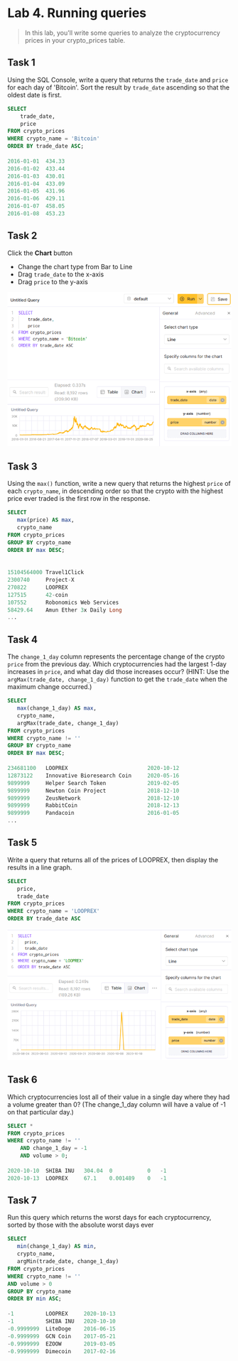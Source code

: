 # Lab 4. Running queries

> In this lab, you'll write some queries to analyze the cryptocurrency prices in your crypto_prices table.

## Task 1
Using the SQL Console, write a query that returns the `trade_date` and `price` for each day of 'Bitcoin'. 
Sort the result by `trade_date` ascending so that the oldest date is first.

```sql
SELECT 
    trade_date,
    price
FROM crypto_prices
WHERE crypto_name = 'Bitcoin'
ORDER BY trade_date ASC;

2016-01-01	434.33
2016-01-02	433.44
2016-01-03	430.01
2016-01-04	433.09
2016-01-05	431.96
2016-01-06	429.11
2016-01-07	458.05
2016-01-08	453.23
```

## Task 2
Click the **Chart** button
- Change the chart type from Bar to Line
- Drag `trade_date` to the x-axis
- Drag `price` to the y-axis

![Chart](lab_04_img_1.png)

## Task 3
Using the `max()` function, write a new query that returns the highest `price` of each `crypto_name`, 
in descending order so that the crypto with the highest price ever traded is the first row in the response.

```sql
SELECT 
   max(price) AS max,
   crypto_name
FROM crypto_prices
GROUP BY crypto_name
ORDER BY max DESC;


15104564000 Travel1Click
2300740     Project-X
270822      LOOPREX
127515      42-coin
107552      Robonomics Web Services
58429.64    Amun Ether 3x Daily Long
...
```

## Task 4
The `change_1_day` column represents the percentage change of the crypto `price` from the previous day. 
Which cryptocurrencies had the largest 1-day increases in `price`, and what day did those increases occur? 
(HINT: Use the `argMax(trade_date, change_1_day)` function to get the `trade_date` when the maximum change occurred.)

```sql
SELECT 
   max(change_1_day) AS max,
   crypto_name,
   argMax(trade_date, change_1_day)
FROM crypto_prices
WHERE crypto_name != ''
GROUP BY crypto_name
ORDER BY max DESC;

234681100   LOOPREX	                        2020-10-12
12873122    Innovative Bioresearch Coin	    2020-05-16
9899999	    Helper Search Token	            2019-02-05
9899999	    Newton Coin Project	            2018-12-10
9899999	    ZeusNetwork	                    2018-12-10
9899999	    RabbitCoin	                    2018-12-13
9899999	    Pandacoin	                    2016-01-05
...
```

## Task 5
Write a query that returns all of the prices of LOOPREX, then display the results in a line graph.

```sql 
SELECT 
   price,
   trade_date
FROM crypto_prices
WHERE crypto_name = 'LOOPREX'
ORDER BY trade_date ASC
```
![Line graph](lab_04_img_2.png)


## Task 6
Which cryptocurrencies lost all of their value in a single day where they had a volume greater than 0? 
(The change_1_day column will have a value of -1 on that particular day.)

```sql
SELECT *
FROM crypto_prices
WHERE crypto_name != ''
    AND change_1_day = -1
    AND volume > 0;

2020-10-10  SHIBA INU   304.04  0           0   -1
2020-10-13  LOOPREX     67.1    0.001489    0   -1    
```

## Task 7
Run this query which returns the worst days for each cryptocurrency, sorted by those with the absolute worst days ever

```sql
SELECT 
   min(change_1_day) AS min,
   crypto_name,
   argMin(trade_date, change_1_day)
FROM crypto_prices
WHERE crypto_name != ''
AND volume > 0
GROUP BY crypto_name
ORDER BY min ASC;

-1          LOOPREX     2020-10-13
-1          SHIBA INU   2020-10-10
-0.9999999  LiteDoge    2016-06-15
-0.9999999  GCN Coin    2017-05-21
-0.9999999  EZOOW       2019-03-05
-0.9999999  Dimecoin    2017-02-16
```